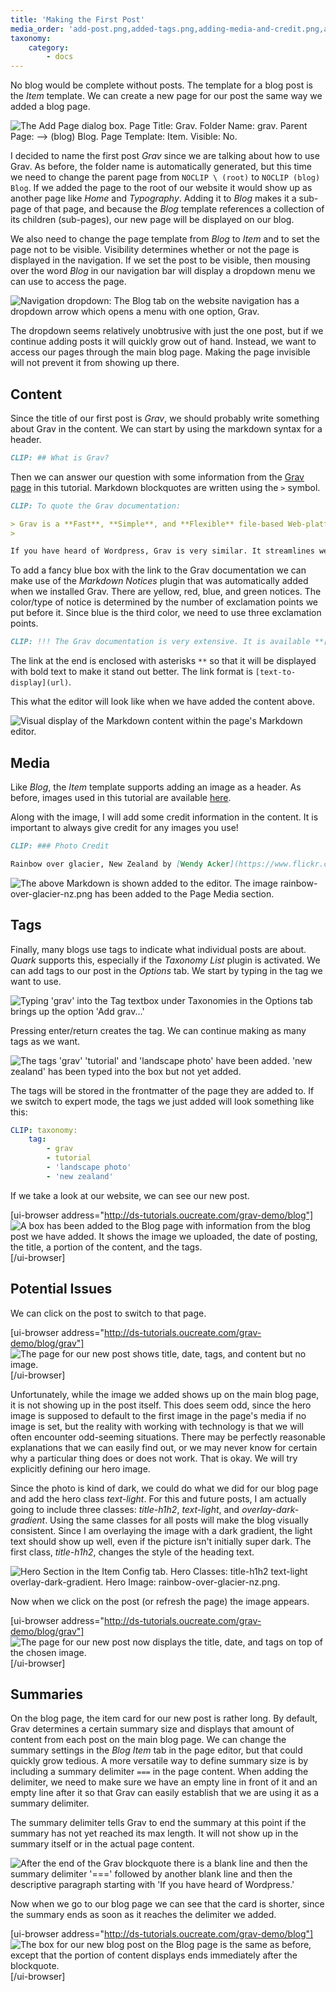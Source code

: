 ```yaml
---
title: 'Making the First Post'
media_order: 'add-post.png,added-tags.png,adding-media-and-credit.png,after-summary-delimiter.png,blog-first-post.png,first-post-image.png,first-post.png,first-tag.png,grav-content.png,navigation-dropdown.png,setting-hero-image.png,summary-delimiter.png'
taxonomy:
    category:
        - docs
---
```


No blog would be complete without posts. The template for a blog post is the _Item_ template. We can create a new page for our post the same way we added a blog page.

![The Add Page dialog box. Page Title: Grav. Folder Name: grav. Parent Page: --> (blog) Blog. Page Template: Item. Visible: No.](add-post.png)

I decided to name the first post _Grav_ since we are talking about how to use Grav. As before, the folder name is automatically generated, but this time we need to change the parent page from `NOCLIP \ (root)` to `NOCLIP (blog) Blog`. If we added the page to the root of our website it would show up as another page like _Home_ and _Typography_. Adding it to _Blog_ makes it a sub-page of that page, and because the _Blog_ template references a collection of its children (sub-pages), our new page will be displayed on our blog.

We also need to change the page template from _Blog_ to _Item_ and to set the page not to be visible. Visibility determines whether or not the page is displayed in the navigation. If we set the post to be visible, then mousing over the word _Blog_ in our navigation bar will display a dropdown menu we can use to access the page.

![Navigation dropdown: The Blog tab on the website navigation has a dropdown arrow which opens a menu with one option, Grav.](navigation-dropdown.png)

The dropdown seems relatively unobtrusive with just the one post, but if we continue adding posts it will quickly grow out of hand. Instead, we want to access our pages through the main blog page. Making the page invisible will not prevent it from showing up there.

## Content

Since the title of our first post is _Grav_, we should probably write something about Grav in the content. We can start by using the markdown syntax for a header.

```md
CLIP: ## What is Grav?

```

Then we can answer our question with some information from the [Grav page](http://grav.ds-tutorials.oucreate.com/overview/grav) in this tutorial. Markdown blockquotes are written using the `>` symbol.

```md
CLIP: To quote the Grav documentation:

> Grav is a **Fast**, **Simple**, and **Flexible** file-based Web-platform.
> 

If you have heard of Wordpress, Grav is very similar. It streamlines website building, allowing users to create their own without requiring previous coding knowledge or experience.

```

To add a fancy blue box with the link to the Grav documentation we can make use of the _Markdown Notices_ plugin that was automatically added when we installed Grav. There are yellow, red, blue, and green notices. The color/type of notice is determined by the number of exclamation points we put before it. Since blue is the third color, we need to use three exclamation points.

```md
CLIP: !!! The Grav documentation is very extensive. It is available **[here](https://learn.getgrav.org/16**).

```

The link at the end is enclosed with asterisks `**` so that it will be displayed with bold text to make it stand out better. The link format is `[text-to-display](url)`.

This what the editor will look like when we have added the content above.

![Visual display of the Markdown content within the page's Markdown editor.](grav-content.png)

## Media

Like _Blog_, the _Item_ template supports adding an image as a header. As before, images used in this tutorial are available [here](https://www.flickr.com/people/theodwynn/).

Along with the image, I will add some credit information in the content. It is important to always give credit for any images you use!

```md
CLIP: ### Photo Credit

Rainbow over glacier, New Zealand by [Wendy Acker](https://www.flickr.com/people/theodwynn/), [CC BY-NS-SA 4.0](https://www.creativecommons.org/licenses/by-nc-sa/4.0/)
```

![The above Markdown is shown added to the editor. The image rainbow-over-glacier-nz.png has been added to the Page Media section.](adding-media-and-credit.png)

## Tags

Finally, many blogs use tags to indicate what individual posts are about. _Quark_ supports this, especially if the _Taxonomy List_ plugin is activated. We can add tags to our post in the _Options_ tab. We start by typing in the tag we want to use.

![Typing 'grav' into the Tag textbox under Taxonomies in the Options tab brings up the option 'Add grav...'](first-tag.png)

Pressing enter/return creates the tag. We can continue making as many tags as we want.

![The tags 'grav' 'tutorial' and 'landscape photo' have been added. 'new zealand' has been typed into the box but not yet added.](added-tags.png)

The tags will be stored in the frontmatter of the page they are added to. If we switch to expert mode, the tags we just added will look something like this:

```yaml
CLIP: taxonomy:
    tag:
        - grav
        - tutorial
        - 'landscape photo'
        - 'new zealand'
```

If we take a look at our website, we can see our new post.

[ui-browser address="http://ds-tutorials.oucreate.com/grav-demo/blog"]
![A box has been added to the Blog page with information from the blog post we have added. It shows the image we uploaded, the date of posting, the title, a portion of the content, and the tags.](blog-first-post.png)
[/ui-browser]

## Potential Issues

We can click on the post to switch to that page.

[ui-browser address="http://ds-tutorials.oucreate.com/grav-demo/blog/grav"]
![The page for our new post shows title, date, tags, and content but no image.](first-post.png)
[/ui-browser]

Unfortunately, while the image we added shows up on the main blog page, it is not showing up in the post itself. This does seem odd, since the hero image is supposed to default to the first image in the page's media if no image is set, but the reality with working with technology is that we will often encounter odd-seeming situations. There may be perfectly reasonable explanations that we can easily find out, or we may never know for certain why a particular thing does or does not work. That is okay. We will try explicitly defining our hero image.

Since the photo is kind of dark, we could do what we did for our blog page and add the hero class _text-light_. For this and future posts, I am actually going to include three classes: _title-h1h2_, _text-light_, and _overlay-dark-gradient_. Using the same classes for all posts will make the blog visually consistent. Since I am overlaying the image with a dark gradient, the light text should show up well, even if the picture isn't initially super dark. The first class, _title-h1h2_, changes the style of the heading text.

![Hero Section in the Item Config tab. Hero Classes: title-h1h2 text-light overlay-dark-gradient. Hero Image: rainbow-over-glacier-nz.png.](setting-hero-image.png)

Now when we click on the post (or refresh the page) the image appears.

[ui-browser address="http://ds-tutorials.oucreate.com/grav-demo/blog/grav"]
![The page for our new post now displays the title, date, and tags on top of the chosen image.](first-post-image.png)
[/ui-browser]

## Summaries

On the blog page, the item card for our new post is rather long. By default, Grav determines a certain summary size and displays that amount of content from each post on the main blog page. We can change the summary settings in the _Blog Item_ tab in the page editor, but that could quickly grow tedious. A more versatile way to define summary size is by including a summary delimiter `===` in the page content. When adding the delimiter, we need to make sure we have an empty line in front of it and an empty line after it so that Grav can easily establish that we are using it as a summary delimiter.

The summary delimiter tells Grav to end the summary at this point if the summary has not yet reached its max length. It will not show up in the summary itself or in the actual page content.

![After the end of the Grav blockquote there is a blank line and then the summary delimiter '===' followed by another blank line and then the descriptive paragraph starting with 'If you have heard of Wordpress.'](summary-delimiter.png)

Now when we go to our blog page we can see that the card is shorter, since the summary ends as soon as it reaches the delimiter we added.

[ui-browser address="http://ds-tutorials.oucreate.com/grav-demo/blog"]
![The box for our new blog post on the Blog page is the same as before, except that the portion of content displays ends immediately after the blockquote.](after-summary-delimiter.png)
[/ui-browser]
